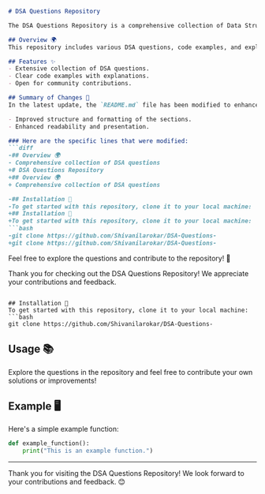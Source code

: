 ```markdown
# DSA Questions Repository

The DSA Questions Repository is a comprehensive collection of Data Structures and Algorithms questions aimed at helping developers enhance their problem-solving skills.

## Overview 🌍
This repository includes various DSA questions, code examples, and explanations for better understanding. Community contributions are welcomed!

## Features ✨
- Extensive collection of DSA questions.
- Clear code examples with explanations.
- Open for community contributions.

## Summary of Changes 📝
In the latest update, the `README.md` file has been modified to enhance clarity and improve formatting. Key changes include:

- Improved structure and formatting of the sections.
- Enhanced readability and presentation.

### Here are the specific lines that were modified:
```diff
-## Overview 🌍
- Comprehensive collection of DSA questions
+# DSA Questions Repository
+## Overview 🌍
+ Comprehensive collection of DSA questions

-## Installation 🚀
-To get started with this repository, clone it to your local machine:
+## Installation 🚀
+To get started with this repository, clone it to your local machine:
```bash
-git clone https://github.com/Shivanilarokar/DSA-Questions-
+git clone https://github.com/Shivanilarokar/DSA-Questions-
```

Feel free to explore the questions and contribute to the repository! 🙌

Thank you for checking out the DSA Questions Repository! We appreciate your contributions and feedback.
```

## Installation 🚀
To get started with this repository, clone it to your local machine:
```bash
git clone https://github.com/Shivanilarokar/DSA-Questions-
```

## Usage 📚
Explore the questions in the repository and feel free to contribute your own solutions or improvements!

## Example 🖥️
Here's a simple example function:
```python
def example_function():
    print("This is an example function.")
```

---

Thank you for visiting the DSA Questions Repository! We look forward to your contributions and feedback. 😊
```